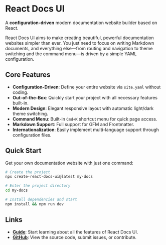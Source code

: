 # React Docs UI

A **configuration-driven** modern documentation website builder based on React.

React Docs UI aims to make creating beautiful, powerful documentation websites simpler than ever. You just need to focus on writing Markdown documents, and everything else—from routing and navigation to theme switching and the command menu—is driven by a simple YAML configuration.

## Core Features

- **Configuration-Driven**: Define your entire website via `site.yaml` without coding.
- **Out-of-the-Box**: Quickly start your project with all necessary features built-in.
- **Modern Design**: Elegant responsive layout with automatic light/dark theme switching.
- **Command Menu**: Built-in `Cmd+K` shortcut menu for quick page access.
- **Markdown Support**: Full support for GFM and Frontmatter.
- **Internationalization**: Easily implement multi-language support through configuration files.

## Quick Start

Get your own documentation website with just one command:

```bash
# Create the project
npx create-react-docs-ui@latest my-docs

# Enter the project directory
cd my-docs

# Install dependencies and start
npm install && npm run dev
```

## Links

- **[Guide](/guide/introduction)**: Start learning about all the features of React Docs UI.
- **[GitHub](https://github.com/shenjianZ/react-docs-ui)**: View the source code, submit issues, or contribute.